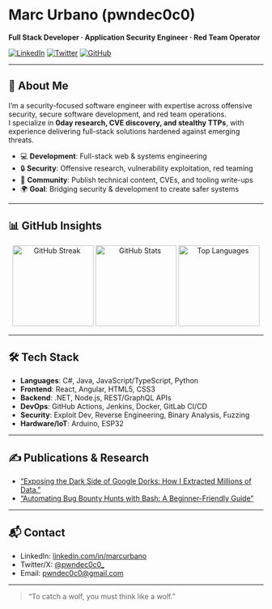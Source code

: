 # Marc Urbano (pwndec0c0)

**Full Stack Developer · Application Security Engineer · Red Team Operator**

[![LinkedIn](https://img.shields.io/badge/LinkedIn-@MarcUrbano-blue?style=flat&logo=linkedin)](https://www.linkedin.com/in/marcurbano/)
[![Twitter](https://img.shields.io/badge/Twitter-@pwndec0c0_-black?style=flat&logo=twitter)](https://x.com/pwndec0c0_)
[![GitHub](https://img.shields.io/badge/GitHub-MarcUrbano-lightgrey?style=flat&logo=github)](https://github.com/MarcUrbano)

---

## 👋 About Me

I’m a security-focused software engineer with expertise across offensive security, secure software development, and red team operations.  
I specialize in **0day research, CVE discovery, and stealthy TTPs**, with experience delivering full-stack solutions hardened against emerging threats.

- 💻 **Development**: Full-stack web & systems engineering  
- 🔒 **Security**: Offensive research, vulnerability exploitation, red teaming  
- 📖 **Community**: Publish technical content, CVEs, and tooling write-ups  
- 🌍 **Goal**: Bridging security & development to create safer systems  

---

## 📊 GitHub Insights

<div align="center">

<!-- GitHub contribution streak -->
<img src="https://streak-stats.demolab.com?user=MarcUrbano&theme=github-dark-blue&hide_border=true" alt="GitHub Streak" height="160"/>

<!-- Overall GitHub stats -->
<img src="https://github-readme-stats.vercel.app/api?username=MarcUrbano&show_icons=true&theme=github_dark&hide_border=true&count_private=true" alt="GitHub Stats" height="160"/>

<!-- Language usage -->
<img src="https://github-readme-stats.vercel.app/api/top-langs/?username=MarcUrbano&layout=compact&theme=github_dark&hide_border=true" alt="Top Languages" height="160"/>

</div>

---

## 🛠 Tech Stack

- **Languages**: C#, Java, JavaScript/TypeScript, Python  
- **Frontend**: React, Angular, HTML5, CSS3  
- **Backend**: .NET, Node.js, REST/GraphQL APIs  
- **DevOps**: GitHub Actions, Jenkins, Docker, GitLab CI/CD  
- **Security**: Exploit Dev, Reverse Engineering, Binary Analysis, Fuzzing  
- **Hardware/IoT**: Arduino, ESP32  


---

## ✍️ Publications & Research

- [“Exposing the Dark Side of Google Dorks: How I Extracted Millions of Data.”](https://medium.com/p/0fe0f7f6db8b)  
- [“Automating Bug Bounty Hunts with Bash: A Beginner-Friendly Guide”](https://osintteam.blog/automating-bug-bounty-hunts-with-bash-a-beginner-friendly-guide-3fc2b3d7f341)  

---

## 📬 Contact

- LinkedIn: [linkedin.com/in/marcurbano](https://www.linkedin.com/in/marcurbano/)  
- Twitter/X: [@pwndec0c0_](https://x.com/pwndec0c0_)  
- Email: pwndec0c0@gmail.com  

---

> “To catch a wolf, you must think like a wolf.”
